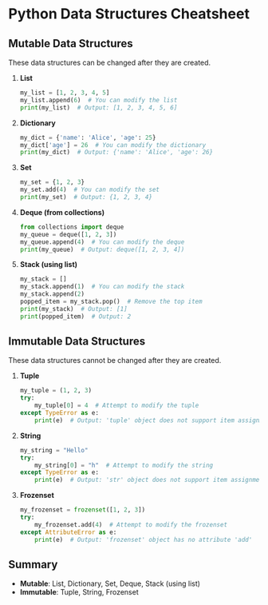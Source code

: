 # Python Data Structures Cheatsheet

## Mutable Data Structures
These data structures can be changed after they are created.

1. **List**
   ```python
   my_list = [1, 2, 3, 4, 5]
   my_list.append(6)  # You can modify the list
   print(my_list)  # Output: [1, 2, 3, 4, 5, 6]
   ```

2. **Dictionary**
   ```python
   my_dict = {'name': 'Alice', 'age': 25}
   my_dict['age'] = 26  # You can modify the dictionary
   print(my_dict)  # Output: {'name': 'Alice', 'age': 26}
   ```

3. **Set**
   ```python
   my_set = {1, 2, 3}
   my_set.add(4)  # You can modify the set
   print(my_set)  # Output: {1, 2, 3, 4}
   ```

4. **Deque (from collections)**
   ```python
   from collections import deque
   my_queue = deque([1, 2, 3])
   my_queue.append(4)  # You can modify the deque
   print(my_queue)  # Output: deque([1, 2, 3, 4])
   ```

5. **Stack (using list)**
   ```python
   my_stack = []
   my_stack.append(1)  # You can modify the stack
   my_stack.append(2)
   popped_item = my_stack.pop()  # Remove the top item
   print(my_stack)  # Output: [1]
   print(popped_item)  # Output: 2
   ```

## Immutable Data Structures
These data structures cannot be changed after they are created.

1. **Tuple**
   ```python
   my_tuple = (1, 2, 3)
   try:
       my_tuple[0] = 4  # Attempt to modify the tuple
   except TypeError as e:
       print(e)  # Output: 'tuple' object does not support item assignment
   ```

2. **String**
   ```python
   my_string = "Hello"
   try:
       my_string[0] = "h"  # Attempt to modify the string
   except TypeError as e:
       print(e)  # Output: 'str' object does not support item assignment
   ```

3. **Frozenset**
   ```python
   my_frozenset = frozenset([1, 2, 3])
   try:
       my_frozenset.add(4)  # Attempt to modify the frozenset
   except AttributeError as e:
       print(e)  # Output: 'frozenset' object has no attribute 'add'
   ```

## Summary
- **Mutable**: List, Dictionary, Set, Deque, Stack (using list)
- **Immutable**: Tuple, String, Frozenset
